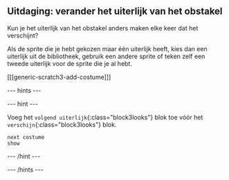 ## Uitdaging: verander het uiterlijk van het obstakel

Kun je het uiterlijk van het obstakel anders maken elke keer dat het verschijnt?

Als de sprite die je hebt gekozen maar één uiterlijk heeft, kies dan een uiterlijk uit de bibliotheek, gebruik een andere sprite of teken zelf een tweede uiterlijk voor de sprite die je al hebt.

[[[generic-scratch3-add-costume]]]

--- hints ---

--- hint ---

Voeg het `volgend uiterlijk`{:class="block3looks"} blok toe vóór het `verschijn`{:class="block3looks"} blok.

```blocks3
next costume
show
```

--- /hint ---

--- /hints ---

